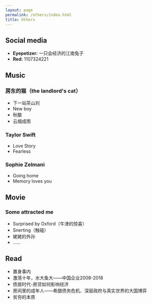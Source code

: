 ```yaml
---
layout: page
permalink: /others/index.html
title: Others
---
```

## Social media
- **Eyepetizer:** 一只会经济的江南兔子
- **Red:** 1107324221

## Music

### 房东的猫（the landlord's cat）

- 下一站茶山刘
- New boy
- 秋酿
- 云烟成雨

### Taylor Swift

- Love Story
- Fearless

### Sophie Zelmani

- Going home
- Memory loves you

## Movie

### Some attracted me
- Surprised by Oxford（牛津的惊喜）
- Snerting（触碰）
- 姥姥的外孙
- ......

## Read

- 置身事内
- 激荡十年，水大鱼大——中国企业2008-2018
- 债居时代-房贷如何影响经济
- 房间里的成年人——希腊债务危机、深层政府与真实世界的大国博弈
- 贫穷的本质
